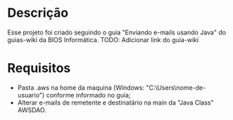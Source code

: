 # Descrição

Esse projeto foi criado seguindo o guia "Enviando e-mails usando Java" do guias-wiki da BIOS Informática.
TODO: Adicionar link do guia-wiki

# Requisitos

- Pasta .aws na home da maquina (Windows: "C:\Users\nome-de-usuario\") conforme informado no guia;
- Alterar e-mails de remetente e destinatário na main da "Java Class" AWSDAO.
